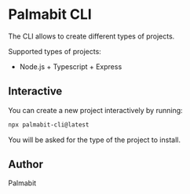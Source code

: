 # Palmabit CLI

The CLI allows to create different types of projects.

Supported types of projects:

- Node.js + Typescript + Express

## Interactive

You can create a new project interactively by running:

```sh
npx palmabit-cli@latest
```

You will be asked for the type of the project to install.

## Author

Palmabit
